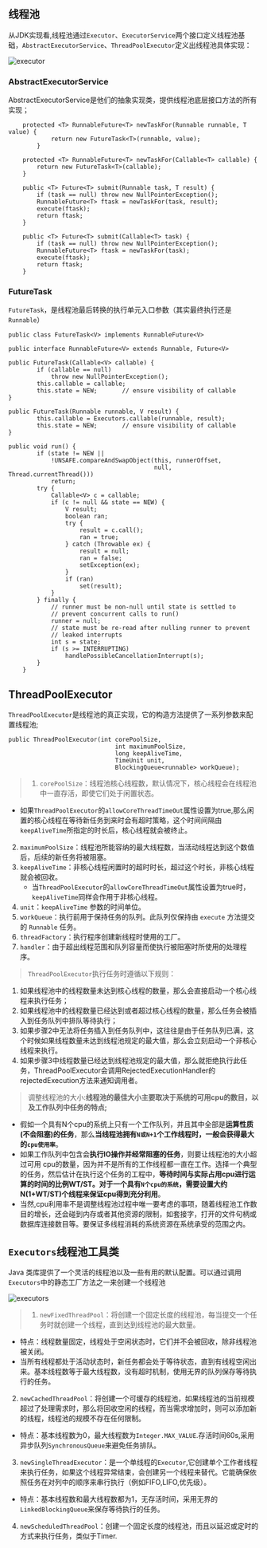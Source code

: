 ## 线程池

从JDK实现看,线程池通过`Executor`、`ExecutorService`两个接口定义线程池基础，`AbstractExecutorService`、`ThreadPoolExecutor`定义出线程池具体实现：

![executor](/images/executor.png)

### AbstractExecutorService
AbstractExecutorService是他们的抽象实现类，提供线程池底层接口方法的所有实现；

```
	protected <T> RunnableFuture<T> newTaskFor(Runnable runnable, T value) {
	        return new FutureTask<T>(runnable, value);
	    }

    protected <T> RunnableFuture<T> newTaskFor(Callable<T> callable) {
        return new FutureTask<T>(callable);
    }

    public <T> Future<T> submit(Runnable task, T result) {
        if (task == null) throw new NullPointerException();
        RunnableFuture<T> ftask = newTaskFor(task, result);
        execute(ftask);
        return ftask;
    }

    public <T> Future<T> submit(Callable<T> task) {
        if (task == null) throw new NullPointerException();
        RunnableFuture<T> ftask = newTaskFor(task);
        execute(ftask);
        return ftask;
    }
```

### FutureTask

`FutureTask`，是线程池最后转换的执行单元入口参数（其实最终执行还是`Runnable`）

```
public class FutureTask<V> implements RunnableFuture<V>

public interface RunnableFuture<V> extends Runnable, Future<V>
```
```
public FutureTask(Callable<V> callable) {
        if (callable == null)
            throw new NullPointerException();
        this.callable = callable;
        this.state = NEW;       // ensure visibility of callable
}

public FutureTask(Runnable runnable, V result) {
        this.callable = Executors.callable(runnable, result);
        this.state = NEW;       // ensure visibility of callable
}

public void run() {
        if (state != NEW ||
            !UNSAFE.compareAndSwapObject(this, runnerOffset,
                                         null, Thread.currentThread()))
            return;
        try {
            Callable<V> c = callable;
            if (c != null && state == NEW) {
                V result;
                boolean ran;
                try {
                    result = c.call();
                    ran = true;
                } catch (Throwable ex) {
                    result = null;
                    ran = false;
                    setException(ex);
                }
                if (ran)
                    set(result);
            }
        } finally {
            // runner must be non-null until state is settled to
            // prevent concurrent calls to run()
            runner = null;
            // state must be re-read after nulling runner to prevent
            // leaked interrupts
            int s = state;
            if (s >= INTERRUPTING)
                handlePossibleCancellationInterrupt(s);
        }
    }
```

## ThreadPoolExecutor

`ThreadPoolExecutor`是线程池的真正实现，它的构造方法提供了一系列参数来配置线程池;

```
public ThreadPoolExecutor(int corePoolSize,
                              int maximumPoolSize,
                              long keepAliveTime,
                              TimeUnit unit,
                              BlockingQueue<runnable> workQueue);
```

>1. `corePoolSize`：线程池核心线程数，默认情况下，核心线程会在线程池中一直存活，即使它们处于闲置状态。
   * 如果`ThreadPoolExecutor`的`allowCoreThreadTimeOut`属性设置为true,那么闲置的核心线程在等待新任务到来时会有超时策略，这个时间间隔由`keepAliveTime`所指定的时长后，核心线程就会被终止。
2. `maximumPoolSize`：线程池所能容纳的最大线程数，当活动线程达到这个数值后，后续的新任务将被阻塞。
3. `keepAliveTime`：非核心线程闲置时的超时时长，超过这个时长，非核心线程就会被回收。
   * 当`ThreadPoolExecutor`的`allowCoreThreadTimeOut`属性设置为true时，`keepAliveTime`同样会作用于非核心线程。
4. `unit`：`keepAliveTime` 参数的时间单位。
5. `workQueue`：执行前用于保持任务的队列。此队列仅保持由 `execute` 方法提交的 `Runnable` 任务。
6. `threadFactory`：执行程序创建新线程时使用的工厂。
7. `handler`：由于超出线程范围和队列容量而使执行被阻塞时所使用的处理程序。

>`ThreadPoolExecutor`执行任务时遵循以下规则：
  1. 如果线程池中的线程数量未达到核心线程的数量，那么会直接启动一个核心线程来执行任务； 
  2. 如果线程池中的线程数量已经达到或者超过核心线程的数量，那么任务会被插入到任务队列中排队等待执行； 
  3. 如果步骤2中无法将任务插入到任务队列中，这往往是由于任务队列已满，这个时候如果线程数量未达到线程池规定的最大值，那么会立刻启动一个非核心线程来执行。 
  4. 如果步骤3中线程数量已经达到线程池规定的最大值，那么就拒绝执行此任务，ThreadPoolExecutor会调用RejectedExecutionHandler的rejectedExecution方法来通知调用者。

>调整线程池的大小:**线程池的最佳大小主要取决于系统的可用cpu的数目，以及工作队列中任务的特点;**
* 假如一个具有N个cpu的系统上只有一个工作队列，并且其中全部是**运算性质(不会阻塞)的任务**，那么**当线程池拥有`N或N+1`个工作线程时，一般会获得最大的`cpu使用率`**。
* 如果工作队列中包含会**执行IO操作并经常阻塞的任务**，则要让线程池的大小超过可用 cpu的数量，因为并不是所有的工作线程都一直在工作。选择一个典型的任务，然后估计在执行这个任务的工程中，**等待时间与实际占用cpu进行运算的时间的比例WT/ST。对于一个具有`N个cpu的系统`，需要设置大约N(1+WT/ST)个线程来保证cpu得到充分利用**。
* 当然,cpu利用率不是调整线程池过程中唯一要考虑的事项，随着线程池工作数目的增长，还会碰到内存或者其他资源的限制，如套接字，打开的文件句柄或数据库连接数目等。要保证多线程消耗的系统资源在系统承受的范围之内。	

## `Executors`线程池工具类

Java 类库提供了一个灵活的线程池以及一些有用的默认配置。可以通过调用`Executors`中的静态工厂方法之一来创建一个线程池

![executors](/images/executors.png)

>1. `newFixedThreadPool`：将创建一个固定长度的线程池，每当提交一个任务时就创建一个线程，直到达到线程池的最大数量。
  * 特点：线程数量固定，线程处于空闲状态时，它们并不会被回收，除非线程池被关闭。
  * 当所有线程都处于活动状态时，新任务都会处于等待状态，直到有线程空闲出来。基本线程数等于最大线程数，没有超时机制，使用无界的队列保存等待执行的任务。
2. `newCachedThreadPool`：将创建一个可缓存的线程池，如果线程池的当前规模超过了处理需求时，那么将回收空闲的线程，而当需求增加时，则可以添加新的线程，线程池的规模不存在任何限制。
  * 特点：基本线程数为0，最大线程数为`Integer.MAX_VALUE`.存活时间60s,采用异步队列`SynchronousQueue`来避免任务排队。
3. `newSingleThreadExecutor`：是一个单线程的`Executor`,它创建单个工作者线程来执行任务，如果这个线程异常结束，会创建另一个线程来替代。它能确保依照任务在对列中的顺序来串行执行（例如FIFO,LIFO,优先级）。
  * 特点：基本线程数和最大线程数都为1，无存活时间，采用无界的`LinkedBlockingQueue`来保存等待执行的任务。
4. `newScheduledThreadPool`：创建一个固定长度的线程池，而且以延迟或定时的方式来执行任务，类似于Timer.
